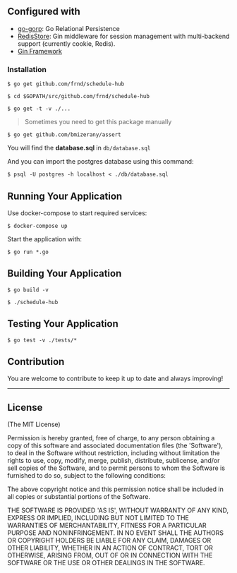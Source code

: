 ## Configured with

* [go-gorp](https://github.com/go-gorp/gorp): Go Relational Persistence
* [RedisStore](https://github.com/gin-gonic/contrib/tree/master/sessions): Gin middleware for session management with multi-backend support (currently cookie, Redis).
* [Gin Framework](https://gin-gonic.github.io/gin/)

### Installation

```
$ go get github.com/frnd/schedule-hub
```

```
$ cd $GOPATH/src/github.com/frnd/schedule-hub
```

```
$ go get -t -v ./...
```

> Sometimes you need to get this package manually
```
$ go get github.com/bmizerany/assert
```

You will find the **database.sql** in `db/database.sql`

And you can import the postgres database using this command:
```
$ psql -U postgres -h localhost < ./db/database.sql
```

## Running Your Application

Use docker-compose to start required services:

```
$ docker-compose up
```

Start the application with:
```
$ go run *.go
```

## Building Your Application

```
$ go build -v
```

```
$ ./schedule-hub
```

## Testing Your Application

```
$ go test -v ./tests/*
```

## Contribution

You are welcome to contribute to keep it up to date and always improving!

---

## License
(The MIT License)

Permission is hereby granted, free of charge, to any person obtaining
a copy of this software and associated documentation files (the
'Software'), to deal in the Software without restriction, including
without limitation the rights to use, copy, modify, merge, publish,
distribute, sublicense, and/or sell copies of the Software, and to
permit persons to whom the Software is furnished to do so, subject to
the following conditions:

The above copyright notice and this permission notice shall be
included in all copies or substantial portions of the Software.

THE SOFTWARE IS PROVIDED 'AS IS', WITHOUT WARRANTY OF ANY KIND,
EXPRESS OR IMPLIED, INCLUDING BUT NOT LIMITED TO THE WARRANTIES OF
MERCHANTABILITY, FITNESS FOR A PARTICULAR PURPOSE AND NONINFRINGEMENT.
IN NO EVENT SHALL THE AUTHORS OR COPYRIGHT HOLDERS BE LIABLE FOR ANY
CLAIM, DAMAGES OR OTHER LIABILITY, WHETHER IN AN ACTION OF CONTRACT,
TORT OR OTHERWISE, ARISING FROM, OUT OF OR IN CONNECTION WITH THE
SOFTWARE OR THE USE OR OTHER DEALINGS IN THE SOFTWARE.
